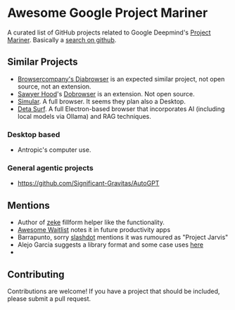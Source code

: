 # Awesome Google Project Mariner

A curated list of GitHub projects related to Google Deepmind's [Project Mariner](https://deepmind.google/technologies/project-mariner/).
Basically a [search on github](https://github.com/search?q=%22Project+Mariner%22&type=wikis).

## Similar Projects

- [Browsercompany's Diabrowser](https://x.com/browsercompany) is an expected similar project, not open source, not an extension.
- [Sawyer Hood](https://github.com/SawyerHood)'s [Dobrowser](https://www.dobrowser.io/) is an extension. Not open source.
- [Simular](https://www.simular.ai/). A full browser. It seems they plan also a Desktop.
- [Deta Surf](https://deta.surf/). A full Electron-based browser that incorporates AI (including local models via Ollama) and RAG techniques.

### Desktop based

  - Antropic's computer use.

### General agentic projects

  - https://github.com/Significant-Gravitas/AutoGPT

## Mentions

- Author of [zeke](zeke.so) fillform helper like the functionality. 
- [Awesome Waitlist](https://github.com/siyryu/Awesome-Waitlist/blob/main/README.md?plain=1) notes it in future productivity apps
- Barrapunto, sorry [slashdot](https://slashdot.org/firehose.pl?op=view&amp;id=175639631) mentions it was rumoured as "Project Jarvis"
- Alejo Garcia suggests a library format and some case uses [here](https://github.com/Alejogb1/job-board/blob/main/blog-data/what-use-cases-does-project-mariner-target-with-its-ability-to-understand-forms-text-and-images.md)
- 

## Contributing
Contributions are welcome! If you have a project that should be included, please submit a pull request.
